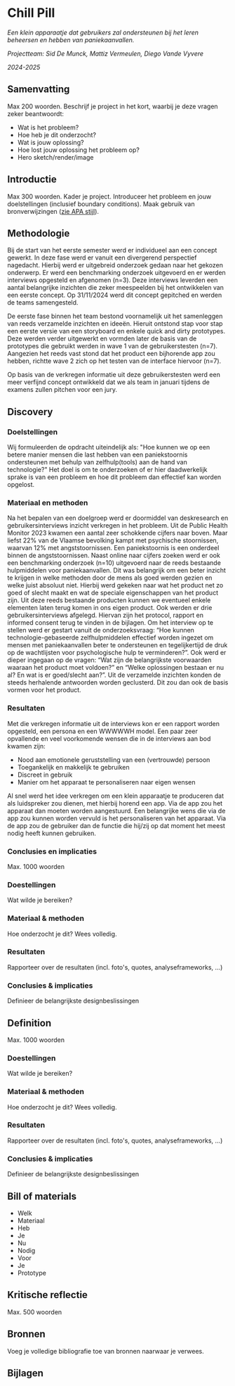 # Chill Pill
*Een klein apparaatje dat gebruikers zal ondersteunen bij het leren beheersen en hebben van paniekaanvallen.* 

*Projectteam: Sid De Munck, Mattiz Vermeulen, Diego Vande Vyvere*

*2024-2025*

## Samenvatting
Max 200 woorden. Beschrijf je project in het kort, waarbij je deze vragen zeker beantwoordt:

- Wat is het probleem?
- Hoe heb je dit onderzocht?
- Wat is jouw oplossing?
- Hoe lost jouw oplossing het probleem op?
- Hero sketch/render/image

## Introductie
Max 300 woorden.
Kader je project. Introduceer het probleem en jouw doelstellingen (inclusief boundary conditions).
Maak gebruik van bronverwijzingen ([zie APA stijl](https://www.scribbr.nl/category/apa-stijl/)).

## Methodologie
Bij de start van het eerste semester werd er individueel aan een concept gewerkt. In deze fase werd er vanuit een divergerend perspectief nagedacht. Hierbij werd er uitgebreid onderzoek gedaan naar het gekozen onderwerp. Er werd een benchmarking onderzoek uitgevoerd en er werden interviews opgesteld en afgenomen (n=3). Deze interviews leverden een aantal belangrijke inzichten die zeker meespeelden bij het ontwikkelen van een eerste concept. Op 31/11/2024 werd dit concept gepitched en werden de teams samengesteld.

De eerste fase binnen het team bestond voornamelijk uit het samenleggen van reeds verzamelde inzichten en ideeën. Hieruit ontstond stap voor stap een eerste versie van een storyboard en enkele quick and dirty prototypes. Deze werden verder uitgewerkt en vormden later de basis van de prototypes die gebruikt werden in wave 1 van de gebruikerstesten (n=7).
Aangezien het reeds vast stond dat het product een bijhorende app zou hebben, richtte wave 2 zich op het testen van de interface hiervoor (n=7).

Op basis van de verkregen informatie uit deze gebruikerstesten werd een meer verfijnd concept ontwikkeld dat we als team in januari tijdens de examens zullen pitchen voor een jury.

## Discovery
### Doelstellingen
Wij formuleerden de opdracht uiteindelijk als: "Hoe kunnen we op een betere manier mensen die last hebben van een paniekstoornis ondersteunen met behulp van zelfhulp(tools) aan de hand van technologie?"
Het doel is om te onderzoeken of er hier daadwerkelijk sprake is van een probleem en hoe dit probleem dan effectief kan worden opgelost.

### Materiaal en methoden
Na het bepalen van een doelgroep werd er doormiddel van deskresearch en gebruikersinterviews inzicht verkregen in het probleem. 
Uit de Public Health Monitor 2023 kwamen een aantal zeer schokkende cijfers naar boven. Maar liefst 22% van de Vlaamse bevolking kampt met psychische stoornissen, waarvan 12% met angststoornissen. Een paniekstoornis is een onderdeel binnen de angststoornissen. 
Naast online naar cijfers zoeken werd er ook een benchmarking onderzoek (n=10) uitgevoerd naar de reeds bestaande hulpmiddelen voor paniekaanvallen. Dit was belangrijk om een beter inzicht te krijgen in welke methoden door de mens als goed werden gezien en welke juist absoluut niet.
Hierbij werd gekeken naar wat het product net zo goed of slecht maakt en wat de speciale eigenschappen van het product zijn. Uit deze reeds bestaande producten kunnen we eventueel enkele elementen laten terug komen in ons eigen product. 
Ook werden er drie gebruikersinterviews afgelegd. Hiervan zijn het protocol, rapport en informed consent terug te vinden in de bijlagen. 
Om het interview op te stellen werd er gestart vanuit de onderzoeksvraag: “Hoe kunnen technologie-gebaseerde zelfhulpmiddelen effectief worden ingezet om mensen met paniekaanvallen beter te ondersteunen en tegelijkertijd de druk op de wachtlijsten voor psychologische hulp te verminderen?”. Ook werd er dieper ingegaan op de vragen: “Wat zijn de belangrijkste voorwaarden waaraan het product moet voldoen?” en “Welke oplossingen bestaan er nu al? En wat is er goed/slecht aan?”.
Uit de verzamelde inzichten konden de steeds herhalende antwoorden worden geclusterd. Dit zou dan ook de basis vormen voor het product. 

### Resultaten
Met die verkregen informatie uit de interviews kon er een rapport worden opgesteld, een persona en een WWWWWH model. 
Een paar zeer opvallende en veel voorkomende wensen die in de interviews aan bod kwamen zijn:
-	Nood aan emotionele geruststelling van een (vertrouwde) persoon
-	Toegankelijk en makkelijk te gebruiken
-	Discreet in gebruik
-	Manier om het apparaat te personaliseren naar eigen wensen

Al snel werd het idee verkregen om een klein apparaatje te produceren dat als luidspreker zou dienen, met hierbij horend een app. Via de app zou het apparaat dan moeten worden aangestuurd. Een belangrijke wens die via de app zou kunnen worden vervuld is het personaliseren van het apparaat. Via de app zou de gebruiker dan de functie die hij/zij op dat moment het meest nodig heeft kunnen gebruiken. 

### Conclusies en implicaties

Max. 1000 woorden
### Doestellingen
Wat wilde je bereiken?
### Materiaal & methoden
Hoe onderzocht je dit? Wees volledig.
### Resultaten
Rapporteer over de resultaten (incl. foto's, quotes, analyseframeworks, ...)
### Conclusies & implicaties
Definieer de belangrijkste designbeslissingen

## Definition
Max. 1000 woorden
### Doestellingen
Wat wilde je bereiken?
### Materiaal & methoden
Hoe onderzocht je dit? Wees volledig.
### Resultaten
Rapporteer over de resultaten (incl. foto's, quotes, analyseframeworks, ...)
### Conclusies & implicaties
Definieer de belangrijkste designbeslissingen

## Bill of materials
- Welk
- Materiaal
- Heb
- Je
- Nu
- Nodig
- Voor
- Je
- Prototype

## Kritische reflectie
Max. 500 woorden

## Bronnen
Voeg je volledige bibliografie toe van bronnen naarwaar je verwees.

## Bijlagen
